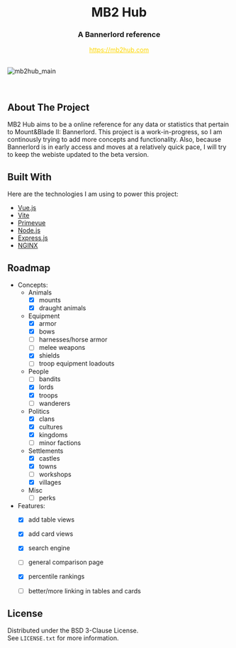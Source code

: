 <!-- HEADER -->
<div align="center">
  <h1>MB2 Hub</h1>
  <h3>A Bannerlord reference</h3>
  <a href="https://mb2hub.com" style="color: gold;">https://mb2hub.com</a>
</div>

<br />

![mb2hub_main](https://user-images.githubusercontent.com/87573030/192105082-79d7672f-bde1-465e-9e6e-be7b10f2bfab.png)

<br />


<!-- ABOUT -->
## About The Project

MB2 Hub aims to be a online reference for any data or statistics that pertain to Mount&Blade II: Bannerlord. This project is a work-in-progress, so I am continously trying to add more concepts and functionality. Also, because Bannerlord is in early access and moves at a relatively quick pace, I will try to keep the webiste updated to the beta version. 



<!-- TOOLS -->
## Built With

Here are the technologies I am using to power this project:

* [Vue.js](https://vuejs.org/)
* [Vite](https://vitejs.dev/)
* [Primevue](https://www.primefaces.org/primevue/)
* [Node.js](https://nodejs.org/)
* [Express.js](https://expressjs.com/)
* [NGINX](https://www.nginx.com/)



<!-- ROADMAP -->
## Roadmap

- Concepts:
  - Animals
    - [x] mounts
    - [x] draught animals
  - Equipment
    - [x] armor
    - [x] bows
    - [ ] harnesses/horse armor
    - [ ] melee weapons
    - [x] shields
    - [ ] troop equipment loadouts
  - People
    - [ ] bandits
    - [x] lords
    - [x] troops
    - [ ] wanderers
  - Politics
    - [x] clans
    - [x] cultures
    - [x] kingdoms
    - [ ] minor factions
  - Settlements
    - [x] castles
    - [x] towns
    - [ ] workshops
    - [x] villages
  - Misc
    - [ ] perks
- Features:
  - [x] add table views
  - [x] add card views
  - [x] search engine
  - [ ] general comparison page
  - [x] percentile rankings
  - [ ] better/more linking in tables and cards



<!-- LICENSE -->
## License

Distributed under the BSD 3-Clause License.
<br />
See `LICENSE.txt` for more information.
